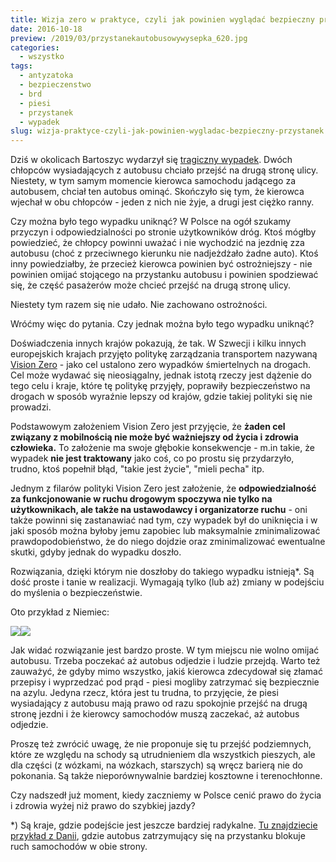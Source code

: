 ```yaml
---
title: Wizja zero w praktyce, czyli jak powinien wyglądać bezpieczny przystanek
date: 2016-10-18
preview: /2019/03/przystanekautobusowywysepka_620.jpg
categories:
  - wszystko
tags:
  - antyzatoka
  - bezpieczenstwo
  - brd
  - piesi
  - przystanek
  - wypadek
slug: wizja-praktyce-czyli-jak-powinien-wygladac-bezpieczny-przystanek
---
```


Dziś w okolicach Bartoszyc wydarzył się [tragiczny wypadek](http://wiadomosci.gazeta.pl/wiadomosci/7,114883,20854021,kierowca-mercedesa-potracil-16-latkow-gdy-ci-wysiedli-a-autobusu.html#BoxNewsImg). Dwóch chłopców wysiadających z autobusu chciało przejść na drugą stronę ulicy. Niestety, w tym samym momencie kierowca samochodu jadącego za autobusem, chciał ten autobus ominąć. Skończyło się tym, że kierowca wjechał w obu chłopców - jeden z nich nie żyje, a drugi jest ciężko ranny.

Czy można było tego wypadku uniknąć? W Polsce na ogół szukamy przyczyn i odpowiedzialności po stronie użytkowników dróg. Ktoś mógłby powiedzieć, że chłopcy powinni uważać i nie wychodzić na jezdnię zza autobusu (choć z przeciwnego kierunku nie nadjeżdżało żadne auto). Ktoś inny powiedziałby, że przecież kierowca powinien być ostrożniejszy - nie powinien omijać stojącego na przystanku autobusu i powinien spodziewać się, że część pasażerów może chcieć przejść na drugą stronę ulicy.

Niestety tym razem się nie udało. Nie zachowano ostrożności.

Wróćmy więc do pytania. Czy jednak można było tego wypadku uniknąć?

Doświadczenia innych krajów pokazują, że tak. W Szwecji i kilku innych europejskich krajach przyjęto politykę zarządzania transportem nazywaną [Vision Zero](https://en.wikipedia.org/wiki/Vision_Zero) - jako cel ustalono zero wypadków śmiertelnych na drogach. Cel może wydawać się nieosiągalny, jednak istotą rzeczy jest dążenie do tego celu i kraje, które tę politykę przyjęły, poprawiły bezpieczeństwo na drogach w sposób wyraźnie lepszy od krajów, gdzie takiej polityki się nie prowadzi.

Podstawowym założeniem Vision Zero jest przyjęcie, że **żaden cel związany z mobilnością nie może być ważniejszy od życia i zdrowia człowieka.** To założenie ma swoje głębokie konsekwencje - m.in takie, że wypadek **nie jest traktowany** jako coś, co po prostu się przydarzyło, trudno, ktoś popełnił błąd, "takie jest życie", "mieli pecha" itp.

Jednym z filarów polityki Vision Zero jest założenie, że **odpowiedzialność za funkcjonowanie w ruchu drogowym spoczywa nie tylko na użytkownikach, ale także na ustawodawcy i organizatorze ruchu** - oni także powinni się zastanawiać nad tym, czy wypadek był do uniknięcia i w jaki sposób można byłoby jemu zapobiec lub maksymalnie zminimalizować prawdopodobieństwo, że do niego dojdzie oraz zminimalizować ewentualne skutki, gdyby jednak do wypadku doszło.

Rozwiązania, dzięki którym nie doszłoby do takiego wypadku istnieją\*. Są dość proste i tanie w realizacji. Wymagają tylko (lub aż) zmiany w podejściu do myślenia o bezpieczeństwie.

Oto przykład z Niemiec:

![](resources/PrzystanekAutobusowyWysepka_620.jpg)![](https://strefapiesza.files.wordpress.com/2019/03/przystanekautobusowywysepka_620.jpg)

Jak widać rozwiązanie jest bardzo proste. W tym miejscu nie wolno omijać autobusu. Trzeba poczekać aż autobus odjedzie i ludzie przejdą. Warto też zauważyć, że gdyby mimo wszystko, jakiś kierowca zdecydował się złamać przepisy i wyprzedzać pod prąd - piesi mogliby zatrzymać się bezpiecznie na azylu. Jedyna rzecz, która jest tu trudna, to przyjęcie, że piesi wysiadający z autobusu mają prawo od razu spokojnie przejść na drugą stronę jezdni i że kierowcy samochodów muszą zaczekać, aż autobus odjedzie.

Proszę też zwrócić uwagę, że nie proponuje się tu przejść podziemnych, które ze względu na schody są utrudnieniem dla wszystkich pieszych, ale dla części (z wózkami, na wózkach, starszych) są wręcz barierą nie do pokonania. Są także nieporównywalnie bardziej kosztowne i terenochłonne.

Czy nadszedł już moment, kiedy zaczniemy w Polsce cenić prawo do życia i zdrowia wyżej niż prawo do szybkiej jazdy?

\*) Są kraje, gdzie podejście jest jeszcze bardziej radykalne. [Tu znajdziecie przykład z Danii](http://www.zm.org.pl/?a=zwezenia-089&img=1), gdzie autobus zatrzymujący się na przystanku blokuje ruch samochodów w obie strony.
